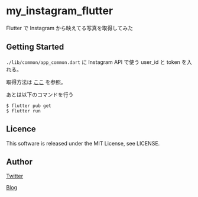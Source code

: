 # my_instagram_flutter

Flutter で Instagram から映えてる写真を取得してみた

## Getting Started

`./lib/common/app_common.dart` に Instagram API で使う user_id と token を入れる。

取得方法は [ここ](https://www.autumn-color.com/archives/2685) を参照。

あとは以下のコマンドを行う

```
$ flutter pub get
$ flutter run
```

## Licence
This software is released under the MIT License, see LICENSE.

## Author
[Twitter](https://twitter.com/momijinn_aka)

[Blog](http://www.autumn-color.com/)